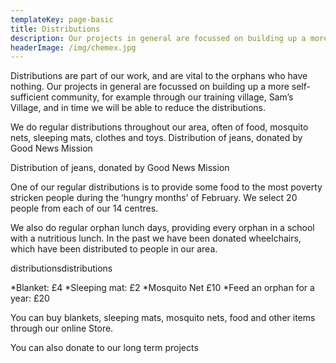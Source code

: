 ```yaml
---
templateKey: page-basic
title: Distributions
description: Our projects in general are focussed on building up a more self-sufficient community, for example through our training village, Sam’s Village, and in time we will be able to reduce the distributions.
headerImage: /img/chemex.jpg
---
```


Distributions are part of our work, and are vital to the orphans who have nothing. Our projects in general are focussed on building up a more self-sufficient community, for example through our training village, Sam’s Village, and in time we will be able to reduce the distributions.

We do regular distributions throughout our area, often of food, mosquito nets, sleeping mats, clothes and toys.
Distribution of jeans, donated by Good News Mission

Distribution of jeans, donated by Good News Mission

One of our regular distributions is to provide some food to the most poverty stricken people during the ‘hungry months’ of February. We select 20 people from each of our 14 centres.

We also do regular orphan lunch days, providing every orphan in a school with a nutritious lunch. In the past we have been donated wheelchairs, which have been distributed to people in our area.

distributionsdistributions

*Blanket: £4 *Sleeping mat: £2 *Mosquito Net £10 *Feed an orphan for a year: £20

You can buy blankets, sleeping mats, mosquito nets, food and other items through our online Store.

You can also donate to our long term projects
